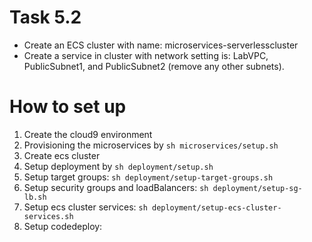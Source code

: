 # Task 5.2
- Create an ECS cluster with name: microservices-serverlesscluster
- Create a service in cluster with network setting is: LabVPC, PublicSubnet1, and PublicSubnet2 (remove any other subnets).

# How to set up
1. Create the cloud9 environment
2. Provisioning the microservices by `sh microservices/setup.sh`
3. Create ecs cluster
4. Setup deployment by `sh deployment/setup.sh`
5. Setup target groups: `sh deployment/setup-target-groups.sh`
6. Setup security groups and loadBalancers: `sh deployment/setup-sg-lb.sh`
7. Setup ecs cluster services: `sh deployment/setup-ecs-cluster-services.sh`
8. Setup codedeploy: